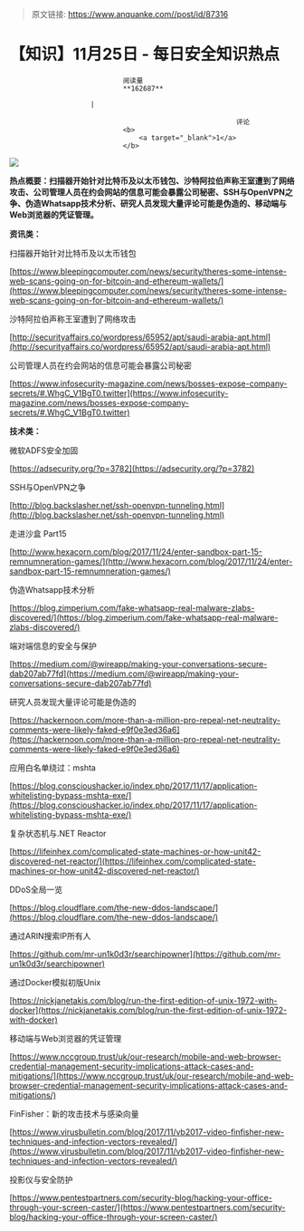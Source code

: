 > 原文链接: https://www.anquanke.com//post/id/87316 


# 【知识】11月25日 - 每日安全知识热点


                                阅读量   
                                **162687**
                            
                        |
                        
                                                            评论
                                <b>
                                    <a target="_blank">1</a>
                                </b>
                                                                                    



[![](https://p4.ssl.qhimg.com/t017aa2e0f161f886a1.png)](https://p4.ssl.qhimg.com/t017aa2e0f161f886a1.png)

**热点概要：扫描器开始针对比特币及以太币钱包、沙特阿拉伯声称王室遭到了网络攻击、公司管理人员在约会网站的信息可能会暴露公司秘密、SSH与OpenVPN之争、伪造Whatsapp技术分析、研究人员发现大量评论可能是伪造的、移动端与Web浏览器的凭证管理。**









**资讯类：**















扫描器开始针对比特币及以太币钱包

[https://www.bleepingcomputer.com/news/security/theres-some-intense-web-scans-going-on-for-bitcoin-and-ethereum-wallets/](https://www.bleepingcomputer.com/news/security/theres-some-intense-web-scans-going-on-for-bitcoin-and-ethereum-wallets/)



沙特阿拉伯声称王室遭到了网络攻击

[http://securityaffairs.co/wordpress/65952/apt/saudi-arabia-apt.html](http://securityaffairs.co/wordpress/65952/apt/saudi-arabia-apt.html)



公司管理人员在约会网站的信息可能会暴露公司秘密

[https://www.infosecurity-magazine.com/news/bosses-expose-company-secrets/#.WhgC_V1BgT0.twitter](https://www.infosecurity-magazine.com/news/bosses-expose-company-secrets/#.WhgC_V1BgT0.twitter)







**技术类：**

















微软ADFS安全加固

[https://adsecurity.org/?p=3782](https://adsecurity.org/?p=3782)



SSH与OpenVPN之争

[http://blog.backslasher.net/ssh-openvpn-tunneling.html](http://blog.backslasher.net/ssh-openvpn-tunneling.html)



走进沙盒 Part15

[http://www.hexacorn.com/blog/2017/11/24/enter-sandbox-part-15-remnumneration-games/](http://www.hexacorn.com/blog/2017/11/24/enter-sandbox-part-15-remnumneration-games/)



伪造Whatsapp技术分析

[https://blog.zimperium.com/fake-whatsapp-real-malware-zlabs-discovered/](https://blog.zimperium.com/fake-whatsapp-real-malware-zlabs-discovered/)



端对端信息的安全与保护

[https://medium.com/@wireapp/making-your-conversations-secure-dab207ab77fd](https://medium.com/@wireapp/making-your-conversations-secure-dab207ab77fd)



研究人员发现大量评论可能是伪造的

[https://hackernoon.com/more-than-a-million-pro-repeal-net-neutrality-comments-were-likely-faked-e9f0e3ed36a6](https://hackernoon.com/more-than-a-million-pro-repeal-net-neutrality-comments-were-likely-faked-e9f0e3ed36a6)



应用白名单绕过：mshta

[https://blog.conscioushacker.io/index.php/2017/11/17/application-whitelisting-bypass-mshta-exe/](https://blog.conscioushacker.io/index.php/2017/11/17/application-whitelisting-bypass-mshta-exe/)



复杂状态机与.NET Reactor

[https://lifeinhex.com/complicated-state-machines-or-how-unit42-discovered-net-reactor/](https://lifeinhex.com/complicated-state-machines-or-how-unit42-discovered-net-reactor/)





DDoS全局一览



[https://blog.cloudflare.com/the-new-ddos-landscape/](https://blog.cloudflare.com/the-new-ddos-landscape/)



通过ARIN搜索IP所有人

[https://github.com/mr-un1k0d3r/searchipowner](https://github.com/mr-un1k0d3r/searchipowner)



通过Docker模拟初版Unix

[https://nickjanetakis.com/blog/run-the-first-edition-of-unix-1972-with-docker](https://nickjanetakis.com/blog/run-the-first-edition-of-unix-1972-with-docker)



移动端与Web浏览器的凭证管理

[https://www.nccgroup.trust/uk/our-research/mobile-and-web-browser-credential-management-security-implications-attack-cases-and-mitigations/](https://www.nccgroup.trust/uk/our-research/mobile-and-web-browser-credential-management-security-implications-attack-cases-and-mitigations/)



FinFisher：新的攻击技术与感染向量

[https://www.virusbulletin.com/blog/2017/11/vb2017-video-finfisher-new-techniques-and-infection-vectors-revealed/](https://www.virusbulletin.com/blog/2017/11/vb2017-video-finfisher-new-techniques-and-infection-vectors-revealed/)



投影仪与安全防护

[https://www.pentestpartners.com/security-blog/hacking-your-office-through-your-screen-caster/](https://www.pentestpartners.com/security-blog/hacking-your-office-through-your-screen-caster/)


